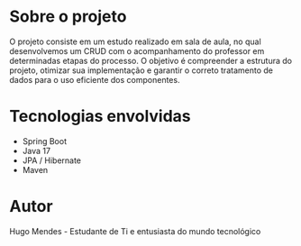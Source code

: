 # Sobre o projeto

O projeto consiste em um estudo realizado em sala de aula, no qual desenvolvemos um CRUD com o acompanhamento do professor em determinadas etapas do processo. 
O objetivo é compreender a estrutura do projeto, otimizar sua implementação e garantir o correto tratamento de dados para o uso eficiente dos componentes.

# Tecnologias envolvidas

  - Spring Boot
  - Java 17
  - JPA / Hibernate
  - Maven

# Autor

  Hugo Mendes - Estudante de Ti e entusiasta do mundo tecnológico
